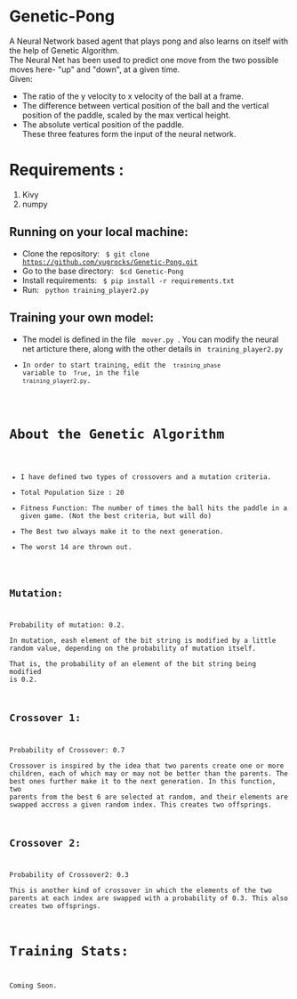 # Genetic-Pong

A Neural Network based agent that plays pong and also learns on itself with the help of Genetic Algorithm.    
The Neural Net has been used to predict one move from the two possible moves here- "up" and "down", at a given time.    
Given:   
-  The ratio of the y velocity to x velocity of the ball at a frame.     
-  The difference between vertical position of the ball and the vertical position of the paddle, scaled by the max vertical height.    
-  The absolute vertical position of the paddle.     
These three features form the input of the neural network.    

# Requirements :    
1. Kivy    
2. numpy    

## Running on your local machine:   
- Clone the repository: <code> $ git clone https://github.com/yugrocks/Genetic-Pong.git </code>    
- Go to the base directory:  <code> $cd Genetic-Pong </code>   
- Install requirements: <code> $ pip install -r requirements.txt </code>    
- Run: <code> python training_player2.py </code>    

## Training your own model:   
- The model is defined in the file <code> mover.py </code>. You can modify the neural net articture there, along with the other details in <code> training_player2.py </coed>    
- In order to start training, edit the <code> training_phase </code> variable to <code> True</code>, in the file <code> training_player2.py</code>.     


# About the Genetic Algorithm    
- I have defined two types of crossovers and a mutation criteria.   
- Total Population Size : 20    
- Fitness Function: The number of times the ball hits the paddle in a given game. (Not the best criteria, but will do)      
- The Best two always make it to the next generation.    
- The worst 14 are thrown out.    

## Mutation:    
Probability of mutation: 0.2.   
In mutation, eash element of the bit string is modified by a little random value, depending on the probability of mutation itself.         
That is, the probability of an element of the bit string being modified is 0.2.   

## Crossover 1:   
Probability of Crossover: 0.7    
Crossover is inspired by the idea that two parents create one or more children, each of which may or may not be better than the parents. The best ones further make it to the next generation. In this function, two parents from the best 6 are selected at random, and their elements are swapped accross a given random index. This creates two offsprings.    

## Crossover 2:    
Probability of Crossover2: 0.3     
This is another kind of crossover in which the elements of the two parents at each index are swapped with a probability of 0.3. This also creates two offsprings.     

# Training Stats:    
Coming Soon.
